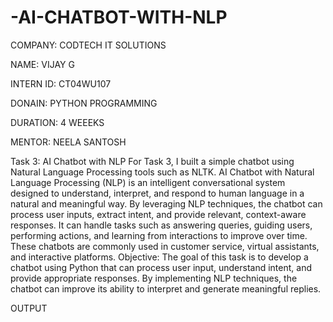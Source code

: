 # -AI-CHATBOT-WITH-NLP

COMPANY: CODTECH IT SOLUTIONS

NAME: VIJAY G

INTERN ID:  CT04WU107

DONAIN: PYTHON PROGRAMMING

DURATION: 4 WEEEKS

MENTOR: NEELA SANTOSH

Task 3: AI Chatbot with NLP
For Task 3, I built a simple chatbot using Natural Language Processing tools such as NLTK.
AI Chatbot with Natural Language Processing (NLP) is an intelligent conversational system designed to understand, interpret, and respond to human language in a natural and meaningful way. By leveraging NLP techniques, the chatbot can process user inputs, extract intent, and provide relevant, context-aware responses. It can handle tasks such as answering queries, guiding users, performing actions, and learning from interactions to improve over time. These chatbots are commonly used in customer service, virtual assistants, and interactive platforms.
Objective:
The goal of this task is to develop a chatbot using Python that can process user input, understand intent, and provide appropriate responses. By implementing NLP techniques, the chatbot can improve its ability to interpret and generate meaningful replies.

OUTPUT

